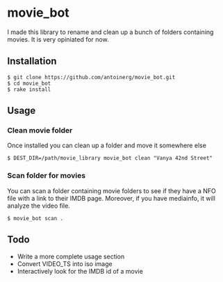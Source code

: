 # movie_bot

I made this library to rename and clean up a bunch of folders containing movies. It is very opiniated for now.

## Installation

    $ git clone https://github.com/antoinerg/movie_bot.git
    $ cd movie_bot
    $ rake install

## Usage

### Clean movie folder

Once installed you can clean up a folder and move it somewhere else

    $ DEST_DIR=/path/movie_library movie_bot clean "Vanya 42nd Street"
    
### Scan folder for movies

You can scan a folder containing movie folders to see if they have a NFO file with a link to their IMDB page. Moreover, if you have mediainfo, it will analyze the video file.

    $ movie_bot scan .

## Todo

- Write a more complete usage section
- Convert VIDEO_TS into iso image
- Interactively look for the IMDB id of a movie
